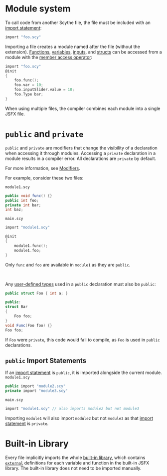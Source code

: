 # Module system
To call code from another Scythe file, the file must be included with an [import statement](statements.md#import-statement):
```c
import "foo.scy"
```
Importing a file creates a module named after the file (without the extension). [Functions](statements.md#functions), [variables](statements.md#variables), [inputs](statements.md#input-statement), and [structs](statements.md#structs) can be accessed from a module with the [member access operator](operators_and_expressions.md#member-access-operator-xy):
```c
import "foo.scy"
@init
{
    foo.func();
    foo.var = 10;
    foo.inputSlider.value = 10;
    foo.Type bar;
}
```

When using multiple files, the compiler combines each module into a single JSFX file.

# `public` and `private`
`public` and `private` are modifiers that change the visibility of a declaration when accessing it through modules. Accessing a `private` declaration in a module results in a compiler error. All declarations are `private` by default.

For more information, see [Modifiers](statements.md#modifier-lists).

For example, consider these two files:

`module1.scy`
```c#
public void func() {}
public int foo;
private int bar;
int baz;
```
`main.scy`
```c
import "module1.scy"

@init
{
    module1.func();
    module1.foo;
}
```
Only `func` and `foo` are available in `module1` as they are `public`.

<br>

Any [user-defined types](type_system.md#struct-types) used in a `public` declaration must also be `public`:
```c#
public struct Foo { int a; }

public:
struct Bar
{
    Foo foo;
}
void Func(Foo foo) {}
Foo foo;
```
If `Foo` were `private`, this code would fail to compile, as `Foo` is used in `public` declarations.

## `public` Import Statements
If an [import statement](statements.md#import-statement) is `public`, it is imported alongside the current module.
`module1.scy`
```c#
public import "module2.scy"
private import "module3.scy"
```
`main.scy`
```c
import "module1.scy" // also imports module2 but not module3
```
Importing `module1` will also import `module2` but not `module3` as that [import statement]() is `private`.

# Built-in Library
Every file implicitly imports the whole [built-in library](../scythe/builtin), which contains [`external`](interfacing_with_jsfx.md) definitions for each variable and function in the built-in JSFX library. The built-in library does not need to be imported manually.
